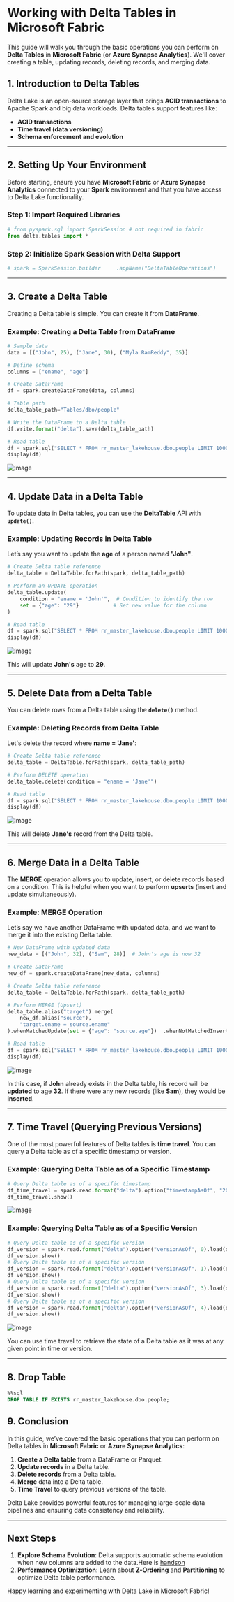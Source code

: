 
# **Working with Delta Tables in Microsoft Fabric**

This guide will walk you through the basic operations you can perform on **Delta Tables** in **Microsoft Fabric** (or **Azure Synapse Analytics**). We'll cover creating a table, updating records, deleting records, and merging data.

## **1. Introduction to Delta Tables**

Delta Lake is an open-source storage layer that brings **ACID transactions** to Apache Spark and big data workloads. Delta tables support features like:

- **ACID transactions**
- **Time travel (data versioning)**
- **Schema enforcement and evolution**

---

## **2. Setting Up Your Environment**

Before starting, ensure you have **Microsoft Fabric** or **Azure Synapse Analytics** connected to your **Spark** environment and that you have access to Delta Lake functionality.

### **Step 1: Import Required Libraries**

```python
# from pyspark.sql import SparkSession # not required in fabric
from delta.tables import *
```

### **Step 2: Initialize Spark Session with Delta Support**

```python
# spark = SparkSession.builder     .appName("DeltaTableOperations")     .getOrCreate() # not required in fabric
```

---

## **3. Create a Delta Table**

Creating a Delta table is simple. You can create it from **DataFrame**.

### **Example: Creating a Delta Table from DataFrame**

```python
# Sample data
data = [("John", 25), ("Jane", 30), ("Myla RamReddy", 35)]

# Define schema
columns = ["ename", "age"]

# Create DataFrame
df = spark.createDataFrame(data, columns)

# Table path
delta_table_path="Tables/dbo/people"

# Write the DataFrame to a Delta table
df.write.format("delta").save(delta_table_path)

# Read table
df = spark.sql("SELECT * FROM rr_master_lakehouse.dbo.people LIMIT 1000")
display(df)
```
![image](https://github.com/user-attachments/assets/e66310b5-a312-41c3-be43-e0c5283dadd5)


---

## **4. Update Data in a Delta Table**

To update data in Delta tables, you can use the **DeltaTable** API with **`update()`**.

### **Example: Updating Records in Delta Table**

Let’s say you want to update the **age** of a person named **"John"**.

```python
# Create Delta table reference
delta_table = DeltaTable.forPath(spark, delta_table_path)

# Perform an UPDATE operation
delta_table.update(
    condition = "ename = 'John'",  # Condition to identify the row
    set = {"age": "29"}           # Set new value for the column
)

# Read table
df = spark.sql("SELECT * FROM rr_master_lakehouse.dbo.people LIMIT 1000")
display(df)
```

![image](https://github.com/user-attachments/assets/9cb8b583-b7b7-4406-9cc0-ec0cbd81feda)


This will update **John's** age to **29**.

---

## **5. Delete Data from a Delta Table**

You can delete rows from a Delta table using the **`delete()`** method.

### **Example: Deleting Records from Delta Table**

Let's delete the record where **name = 'Jane'**:

```python
# Create Delta table reference
delta_table = DeltaTable.forPath(spark, delta_table_path)

# Perform DELETE operation
delta_table.delete(condition = "ename = 'Jane'")

# Read table
df = spark.sql("SELECT * FROM rr_master_lakehouse.dbo.people LIMIT 1000")
display(df)
```

![image](https://github.com/user-attachments/assets/be8d44f4-c1c3-46c3-9104-b492e2c7d699)


This will delete **Jane's** record from the Delta table.

---

## **6. Merge Data in a Delta Table**

The **MERGE** operation allows you to update, insert, or delete records based on a condition. This is helpful when you want to perform **upserts** (insert and update simultaneously).

### **Example: MERGE Operation**

Let’s say we have another DataFrame with updated data, and we want to merge it into the existing Delta table.

```python
# New DataFrame with updated data
new_data = [("John", 32), ("Sam", 28)]  # John's age is now 32

# Create DataFrame
new_df = spark.createDataFrame(new_data, columns)

# Create Delta table reference
delta_table = DeltaTable.forPath(spark, delta_table_path)

# Perform MERGE (Upsert)
delta_table.alias("target").merge(
    new_df.alias("source"),
    "target.ename = source.ename"
).whenMatchedUpdate(set = {"age": "source.age"})  .whenNotMatchedInsert(values = {"ename": "source.ename", "age": "source.age"})  .execute()

# Read table
df = spark.sql("SELECT * FROM rr_master_lakehouse.dbo.people LIMIT 1000")
display(df)
```
![image](https://github.com/user-attachments/assets/623a19cd-5669-4bca-894c-9420157e45ab)

In this case, if **John** already exists in the Delta table, his record will be **updated** to age **32**. If there were any new records (like **Sam**), they would be **inserted**.

---

## **7. Time Travel (Querying Previous Versions)**

One of the most powerful features of Delta tables is **time travel**. You can query a Delta table as of a specific timestamp or version.

### **Example: Querying Delta Table as of a Specific Timestamp**

```python
# Query Delta table as of a specific timestamp
df_time_travel = spark.read.format("delta").option("timestampAsOf", "2025-04-06 17:16:06").load(delta_table_path)
df_time_travel.show()
```

![image](https://github.com/user-attachments/assets/3998101e-f287-4a18-917e-25f6d8d0195a)


### **Example: Querying Delta Table as of a Specific Version**

```python
# Query Delta table as of a specific version
df_version = spark.read.format("delta").option("versionAsOf", 0).load(delta_table_path)
df_version.show()
# Query Delta table as of a specific version
df_version = spark.read.format("delta").option("versionAsOf", 1).load(delta_table_path)
df_version.show()
# Query Delta table as of a specific version
df_version = spark.read.format("delta").option("versionAsOf", 3).load(delta_table_path)
df_version.show()
# Query Delta table as of a specific version
df_version = spark.read.format("delta").option("versionAsOf", 4).load(delta_table_path)
df_version.show()
```
![image](https://github.com/user-attachments/assets/ca41239e-4771-46d4-bf9f-23cc76119a99)

You can use time travel to retrieve the state of a Delta table as it was at any given point in time or version.

---

## **8. Drop Table**

```sql
%%sql
DROP TABLE IF EXISTS rr_master_lakehouse.dbo.people;
```
## **9. Conclusion**

In this guide, we’ve covered the basic operations that you can perform on Delta tables in **Microsoft Fabric** or **Azure Synapse Analytics**:

1. **Create a Delta table** from a DataFrame or Parquet.
2. **Update records** in a Delta table.
3. **Delete records** from a Delta table.
4. **Merge** data into a Delta table.
5. **Time Travel** to query previous versions of the table.

Delta Lake provides powerful features for managing large-scale data pipelines and ensuring data consistency and reliability.

---

## **Next Steps**

1. **Explore Schema Evolution**: Delta supports automatic schema evolution when new columns are added to the data.Here is [handson](https://github.com/rritec/Microsoft-Fabric/blob/main/Module%2002:%20LakeHouse/Delta_table_Schema_Evolution.md)
2. **Performance Optimization**: Learn about **Z-Ordering** and **Partitioning** to optimize Delta table performance.

Happy learning and experimenting with Delta Lake in Microsoft Fabric!
